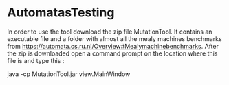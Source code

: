 # AutomatasTesting
In order to use the tool download the zip file MutationTool. It contains an 
executable file and a folder with almost all the mealy machines benchmarks from 
https://automata.cs.ru.nl/Overview#Mealymachinebenchmarks. 
After the zip is downloaded open a command prompt on the location where this 
file is and type this :

java -cp MutationTool.jar view.MainWindow
